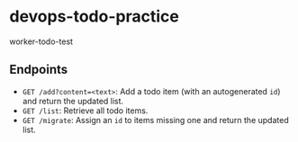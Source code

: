 # devops-todo-practice
worker-todo-test

## Endpoints

- `GET /add?content=<text>`: Add a todo item (with an autogenerated `id`) and return the updated list.
- `GET /list`: Retrieve all todo items.
- `GET /migrate`: Assign an `id` to items missing one and return the updated list.
